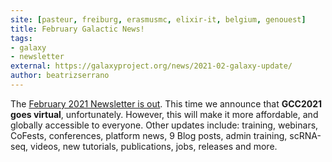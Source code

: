 ```yaml
---
site: [pasteur, freiburg, erasmusmc, elixir-it, belgium, genouest]
title: February Galactic News!
tags: 
- galaxy
- newsletter
external: https://galaxyproject.org/news/2021-02-galaxy-update/
author: beatrizserrano
---
```


The [February 2021 Newsletter is out](https://galaxyproject.org/news/2021-02-galaxy-update/). This time we announce that __GCC2021 goes virtual__, unfortunately. However, this will make it more affordable, and globally accessible to everyone. Other updates include: training, webinars, CoFests, conferences, platform news, 9 Blog posts, admin training, scRNA-seq, videos, new tutorials, publications, jobs, releases and more.

